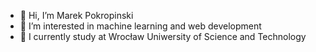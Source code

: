 - 👋 Hi, I’m Marek Pokropinski
- 👀 I’m interested in machine learning and web development
- 🌱 I currently study at Wrocław Uniwersity of Science and Technology 

<!---
MarekPokropinski/MarekPokropinski is a ✨ special ✨ repository because its `README.md` (this file) appears on your GitHub profile.
You can click the Preview link to take a look at your changes.
--->
